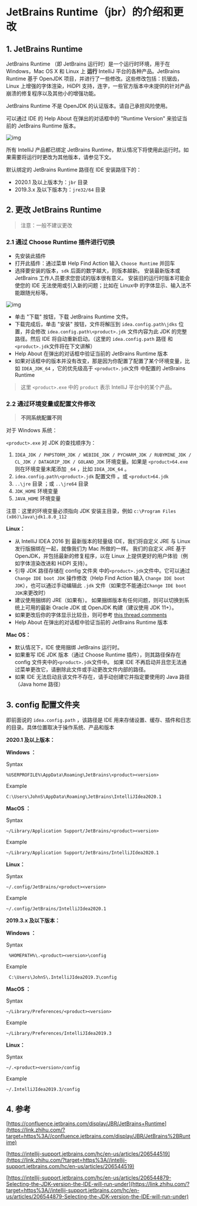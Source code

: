 # JetBrains Runtime（jbr）的介绍和更改

## 1. JetBrains Runtime

JetBrains Runtime （即 JetBrains 运行时）是一个运行时环境，用于在 Windows，Mac OS X 和 Linux 上 **运行** IntelliJ 平台的各种产品。JetBrains Runtime 基于 OpenJDK 项目，并进行了一些修改。这些修改包括：抗锯齿，Linux 上增强的字体渲染，HiDPI 支持，连字，一些官方版本中未提供的针对产品崩溃的修复程序以及其他小的增强功能。

JetBrains Runtime 不是 OpenJDK 的认证版本。请自己承担风险使用。

可以通过 IDE 的 Help About 在弹出的对话框中的 "Runtime Version" 来验证当前的 JetBrains Runtime 版本。



![img](https://pic1.zhimg.com/80/v2-46bb81e1d30fe82f6d72e293bedb6ec0_1440w.jpg)



所有 IntelliJ 产品都已绑定 JetBrains Runtime，默认情况下将使用此运行时。如果需要将运行时更改为其他版本，请参见下文。

默认绑定的 JetBrains Runtime 路径在 IDE 安装路径下的：

- 2020.1 及以上版本为：`jbr` 目录
- 2019.3.x 及以下版本为：`jre32/64` 目录

## 2. 更改 JetBrains Runtime

> 注意：一般不建议更改

### 2.1 通过 Choose Runtime 插件进行切换

- 先安装此插件
- 打开此插件：通过菜单 Help Find Action 输入 `Choose Runtime` 并回车
- 选择要安装的版本，`sdk` 后面的数字越大，则版本越新。 安装最新版本或 JetBrains 工作人员要求您尝试的版本很有意义。 安装旧的运行时版本可能会使您的 IDE 无法使用或引入新的问题；比如在 Linux中 的字体显示、输入法不能跟随光标等。

![img](https://pic1.zhimg.com/80/v2-925dd1b6b82e4dd14fb9bac91c93af84_1440w.jpg)



- 单击 "下载" 按钮，下载 JetBrains Runtime 文件。
- 下载完成后，单击 "安装" 按钮，文件将解压到 `idea.config.path\jdks` 位置，并会修改 `idea.config.path\<product>.jdk` 文件内容为此 JDK 的完整路径。然后 IDE 将自动重新启动。（这里的 `idea.config.path` 路径 和 `<product>.jdk`文件将在下文讲解）
- Help About 在弹出的对话框中验证当前的 JetBrains Runtime 版本
- 如果对话框中的版本并没有改变，那是因为你配置了配置了某个环境变量，比如 `IDEA_JDK_64` ，它的优先级高于 `<product>.jdk`文件 中配置的 JetBrains Runtime

> 这里 `<product>.exe` 中的 `product` 表示 IntelliJ 平台中的某个产品。

### 2.2 通过环境变量或配置文件修改

> **不同系统配置不同**

对于 Windows 系统：

`<product>.exe` 对 JDK 的查找顺序为：

1. `IDEA_JDK / PHPSTORM_JDK / WEBIDE_JDK / PYCHARM_JDK / RUBYMINE_JDK / CL_JDK / DATAGRIP_JDK / GOLAND_JDK` 环境变量。如果是 `<product>64.exe` 则在环境变量末尾添加 `_64` ，比如 `IDEA_JDK_64` 。
2. `idea.config.path\<product>.jdk` 配置文件 。或 `<product>64.jdk`
3. `..\jre` 目录 ；或 `..\jre64` 目录
4. `JDK_HOME` 环境变量
5. `JAVA_HOME` 环境变量

注意：这里的环境变量必须指向 JDK 安装主目录，例如 `c:\Program Files (x86)\Java\jdk1.8.0_112`



**Linux：**

- 从 IntelliJ IDEA 2016 到 最新版本的轻量级 IDE，我们将自定义 JRE 与 Linux 发行版捆绑在一起，就像我们为 Mac 所做的一样。 我们的自定义 JRE 基于 OpenJDK，并包括最新的修复程序，以在 Linux 上提供更好的用户体验（例如字体渲染改进和 HiDPI 支持）。
- 引导 JDK 路径存储在 config 文件夹 中的`<product>.jdk`文件中。它可以通过 `Change IDE boot JDK` 操作修改（Help Find Action 输入 `Change IDE boot JDK`），也可以通过手动编辑此 `.jdk` 文件（如果您不能通过`Change IDE boot JDK`来更改时）
- 建议使用捆绑的 JRE（如果有）。 如果捆绑版本有任何问题，则可以切换到系统上可用的最新 Oracle JDK 或 OpenJDK 构建（建议使用 JDK 11+）。
- 如果更改后你的字体显示比较丑，则可参考 [this thread comments](https://link.zhihu.com/?target=http%3A//youtrack.jetbrains.com/issue/IDEA-57233)
- Help About 在弹出的对话框中验证当前的 JetBrains Runtime 版本



**Mac OS：**

- 默认情况下，IDE 使用捆绑 JetBrains 运行时。
- 如果重写 IDE JDK 版本（通过 Choose Runtime 插件），则其路径保存在 config 文件夹中的`<product>.jdk`文件中。 如果 IDE 不再启动并且您无法通过菜单更改它，请删除此文件或手动更改文件内部的路径。
- 如果 IDE 无法启动且该文件不存在，请手动创建它并指定要使用的 Java 路径（Java home 路径）

## 3. config 配置文件夹

即前面说的 `idea.config.path` ，该路径是 IDE 用来存储设置、缓存、插件和日志的目录。具体位置取决于操作系统、产品和版本

**2020.1 及以上版本：**

**Windows ：**

Syntax

```
%USERPROFILE%\AppData\Roaming\JetBrains\<product><version>
```

Example

```
C:\Users\JohnS\AppData\Roaming\JetBrains\IntelliJIdea2020.1
```



**MacOS ：**

Syntax

```
~/Library/Application Support/JetBrains/<product><version>
```

Example

```
~/Library/Application Support/JetBrains/IntelliJIdea2020.1
```



**Linux：**

Syntax

```
~/.config/JetBrains/<product><version>
```

Example

```
~/.config/JetBrains/IntelliJIdea2020.1
```



**2019.3.x 及以下版本：**

**Windows ：**

Syntax

```text
 %HOMEPATH%\.<product><version>\config
```

Example

```text
 C:\Users\JohnS\.IntelliJIdea2019.3\config
```



**MacOS ：**

Syntax

```
~/Library/Preferences/<product><version>
```

Example

```
~/Library/Preferences/IntelliJIdea2019.3
```



**Linux：**

Syntax

```
~/.<product><version>/config
```

Example

```
~/.IntelliJIdea2019.3/config
```



## 4. 参考

[https://confluence.jetbrains.com/display/JBR/JetBrains+Runtime](https://link.zhihu.com/?target=https%3A//confluence.jetbrains.com/display/JBR/JetBrains%2BRuntime)

[https://intellij-support.jetbrains.com/hc/en-us/articles/206544519](https://link.zhihu.com/?target=https%3A//intellij-support.jetbrains.com/hc/en-us/articles/206544519)

[https://intellij-support.jetbrains.com/hc/en-us/articles/206544879-Selecting-the-JDK-version-the-IDE-will-run-under](https://link.zhihu.com/?target=https%3A//intellij-support.jetbrains.com/hc/en-us/articles/206544879-Selecting-the-JDK-version-the-IDE-will-run-under)